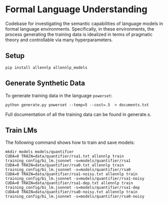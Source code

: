 # Formal Language Understanding

Codebase for investigating the semantic capabilities of language models in formal language environments. Specifically, in these environments, the process generating the training data is idealized in terms of pragmatic theory and controllable via many hyperparameters.

## Setup

```shell
pip install allennlp allennlp_models
```

<!-- To get a singularity container for `allennlp`, one can also do:

```shell
singularity pull docker://allennlp/allennlp:latest
``` -->

## Generate Synthetic Data

To generate training data in the language `powerset`:

```shell
python generate.py powerset --temp=5 --cost=.5  > documents.txt
```

Full documentation of all the training data can be found in generate.s.

## Train LMs

The following command shows how to train and save models:
```shell
mkdir models models/quantifier
CUDA=0 TRAIN=data/quantifier/rsa1.txt allennlp train training_config/bi_lm.jsonnet -s=models/quantifier/rsa1
CUDA=0 TRAIN=data/quantifier/rsa0.txt allennlp train training_config/bi_lm.jsonnet -s=models/quantifier/rsa0
CUDA=0 TRAIN=data/quantifier/rsa1-noisy.txt allennlp train training_config/bi_lm.jsonnet -s=models/quantifier/rsa1-noisy
CUDA=0 TRAIN=data/quantifier/rsa1-dep.txt allennlp train training_config/bi_lm.jsonnet -s=models/quantifier/rsa1-dep
CUDA=0 TRAIN=data/quantifier/rsa0-noisy.txt allennlp train training_config/bi_lm.jsonnet -s=models/quantifier/rsa0-noisy
```

